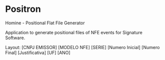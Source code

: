 # Positron
Homine - Positional Flat File Generator

Application to generate positional files of NFE events for Signature Software. 

Layout:
[CNPJ EMISSOR]
[MODELO NFE]
[SERIE]
[Numero Inicial]
[Numero Final]
[Justificativa]
[UF]
[ANO]
